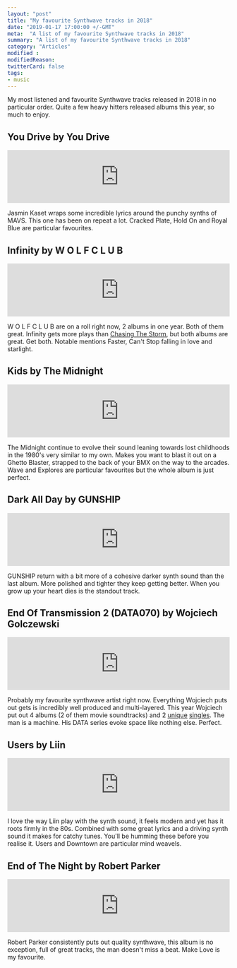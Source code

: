 ```yaml
---
layout: "post"
title: "My favourite Synthwave tracks in 2018"
date: "2019-01-17 17:00:00 +/-GMT"
meta:  "A list of my favourite Synthwave tracks in 2018"
summary: "A list of my favourite Synthwave tracks in 2018"
category: "Articles"
modified :
modifiedReason:
twitterCard: false
tags:
- music
---
```


My most listened and favourite Synthwave tracks released in 2018 in no particular order. Quite a few heavy hitters released albums this year, so much to enjoy.

## You Drive by You Drive

<iframe style="border: 0; width: 100%; height: 120px;" src="https://bandcamp.com/EmbeddedPlayer/album=3621042732/size=large/bgcol=333333/linkcol=e32c14/tracklist=false/artwork=small/transparent=true/" seamless><a href="http://youdrive.bandcamp.com/album/you-drive">You Drive by You Drive</a></iframe>

 Jasmin Kaset wraps some incredible lyrics around the punchy synths of MAVS. This one has been on repeat a lot. Cracked Plate, Hold On and Royal Blue are particular favourites.

## Infinity by W O L F C L U B

<iframe style="border: 0; width: 100%; height: 120px;" src="https://bandcamp.com/EmbeddedPlayer/album=593233621/size=large/bgcol=333333/linkcol=e32c14/tracklist=false/artwork=small/transparent=true/" seamless><a href="http://newretrowave.bandcamp.com/album/infinity">Infinity by W O L F C L U B</a></iframe>

 W O L F C L U B are on a roll right now, 2 albums in one year. Both of them great. Infinity gets more plays than [Chasing The Storm](https://timeslaves.bandcamp.com/album/chasing-the-storm), but both albums are great. Get both. Notable mentions Faster, Can't Stop falling in love and starlight.

## Kids by The Midnight

<iframe style="border: 0; width: 100%; height: 120px;" src="https://bandcamp.com/EmbeddedPlayer/album=2628308238/size=large/bgcol=333333/linkcol=e32c14/tracklist=false/artwork=small/transparent=true/" seamless><a href="http://themidnight.bandcamp.com/album/kids">Kids by The Midnight</a></iframe>

The Midnight continue to evolve their sound leaning towards lost childhoods in the 1980's very similar to my own. Makes you want to blast it out on a Ghetto Blaster, strapped to the back of your BMX on the way to the arcades. Wave and Explores are particular favourites but the whole album is just perfect.

## Dark All Day by GUNSHIP

<iframe style="border: 0; width: 100%; height: 120px;" src="https://bandcamp.com/EmbeddedPlayer/album=2886736507/size=large/bgcol=333333/linkcol=e32c14/tracklist=false/artwork=small/transparent=true/" seamless><a href="http://gunshipmusic.bandcamp.com/album/dark-all-day">Dark All Day by GUNSHIP</a></iframe>

GUNSHIP return with a bit more of a cohesive darker synth sound than the last album. More polished and tighter they keep getting better. When you grow up your heart dies is the standout track.

## End Of Transmission 2 (DATA070) by Wojciech Golczewski

<iframe style="border: 0; width: 100%; height: 120px;" src="https://bandcamp.com/EmbeddedPlayer/album=4254039674/size=large/bgcol=333333/linkcol=e32c14/tracklist=false/artwork=small/transparent=true/" seamless><a href="http://wojciechgolczewski.bandcamp.com/album/end-of-transmission-2-data070">End Of Transmission 2 (DATA070) by Wojciech Golczewski</a></iframe>

Probably my favourite synthwave artist right now. Everything Wojciech puts out gets is incredibly well produced and multi-layered. This year Wojciech put out  4 albums (2 of them movie soundtracks) and 2 [unique](https://wojciechgolczewski.bandcamp.com/album/metus-data077a) [singles](https://wojciechgolczewski.bandcamp.com/album/fatum-data077b). The man is a machine. His DATA series evoke space like nothing else. Perfect.

## Users by Liin

<iframe style="border: 0; width: 100%; height: 120px;" src="https://bandcamp.com/EmbeddedPlayer/album=2419683042/size=large/bgcol=333333/linkcol=e32c14/tracklist=false/artwork=small/transparent=true/" seamless><a href="http://liin.bandcamp.com/album/users">Users by Liin</a></iframe>

I love the way Liin play with the synth sound, it feels modern and yet has it roots firmly in the 80s. Combined with some great lyrics and a driving synth sound it makes for catchy tunes. You'll be humming these before you realise it. Users and Downtown are particular mind weavels.


## End of The Night by Robert Parker

<iframe style="border: 0; width: 100%; height: 120px;" src="https://bandcamp.com/EmbeddedPlayer/album=821255260/size=large/bgcol=333333/linkcol=e32c14/tracklist=false/artwork=small/transparent=true/" seamless><a href="http://newretrowave.bandcamp.com/album/end-of-the-night">End of The Night by Robert Parker</a></iframe>

Robert Parker consistently puts out quality synthwave, this album is no exception, full of great tracks, the man doesn't miss a beat. Make Love is my favourite.
